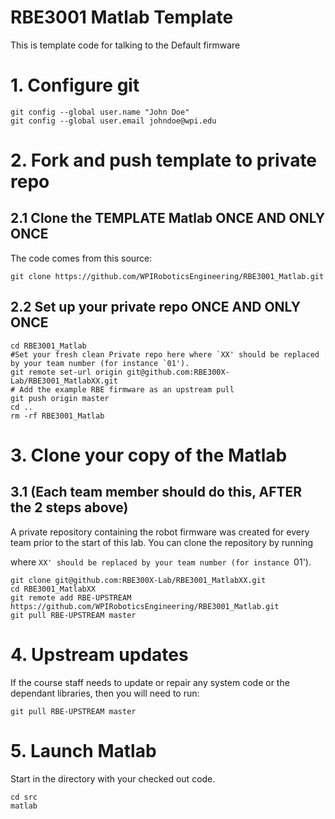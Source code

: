 # RBE3001 Matlab Template
This is template code for talking to the Default firmware

# 1. Configure git
```
git config --global user.name "John Doe"
git config --global user.email johndoe@wpi.edu
```
# 2. Fork and push template to private repo

## 2.1 Clone the TEMPLATE Matlab ONCE AND ONLY ONCE
The code comes from this source:
```
git clone https://github.com/WPIRoboticsEngineering/RBE3001_Matlab.git
```
## 2.2 Set up your private repo ONCE AND ONLY ONCE

```
cd RBE3001_Matlab
#Set your fresh clean Private repo here where `XX' should be replaced by your team number (for instance `01').
git remote set-url origin git@github.com:RBE300X-Lab/RBE3001_MatlabXX.git
# Add the example RBE firmware as an upstream pull
git push origin master
cd ..
rm -rf RBE3001_Matlab
```
# 3. Clone your copy of the Matlab 

## 3.1 (Each team member should do this, AFTER the 2 steps above) 

A private repository containing the robot firmware was created for every team prior to the start of this lab. You can clone the repository by running

where `XX' should be replaced by your team number (for instance `01').
```
git clone git@github.com:RBE300X-Lab/RBE3001_MatlabXX.git
cd RBE3001_MatlabXX
git remote add RBE-UPSTREAM https://github.com/WPIRoboticsEngineering/RBE3001_Matlab.git
git pull RBE-UPSTREAM master
```
# 4. Upstream updates
If the course staff needs to update or repair any system code or the dependant libraries, then you will need to run:
```
git pull RBE-UPSTREAM master
```

# 5. Launch Matlab 

Start in the directory with your checked out code.

```
cd src
matlab
```
